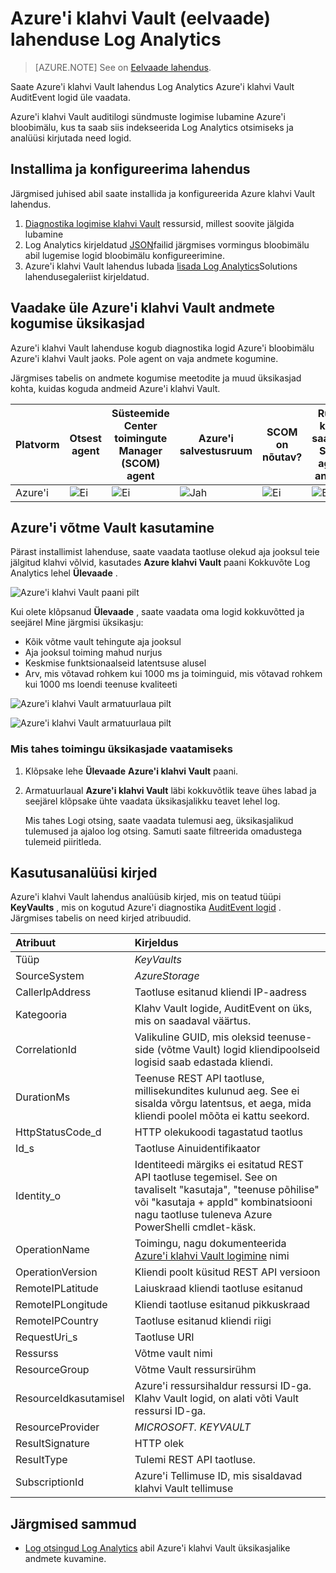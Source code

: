 <properties
    pageTitle="Azure'i klahvi Vault lahenduse Log Analytics | Microsoft Azure'i"
    description="Saate Azure'i klahvi Vault lahendus Log Analytics läbivaatamiseks Azure'i klahvi Vault logid."
    services="log-analytics"
    documentationCenter=""
    authors="richrundmsft"
    manager="jochan"
    editor=""/>

<tags
    ms.service="log-analytics"
    ms.workload="na"
    ms.tgt_pltfrm="na"
    ms.devlang="na"
    ms.topic="article"
    ms.date="07/12/2016"
    ms.author="richrund"/>

# <a name="azure-key-vault-preview-solution-in-log-analytics"></a>Azure'i klahvi Vault (eelvaade) lahenduse Log Analytics

>[AZURE.NOTE] See on [Eelvaade lahendus](log-analytics-add-solutions.md#log-analytics-preview-solutions-and-features).

Saate Azure'i klahvi Vault lahendus Log Analytics Azure'i klahvi Vault AuditEvent logid üle vaadata.

Azure'i klahvi Vault auditilogi sündmuste logimise lubamine Azure'i bloobimälu, kus ta saab siis indekseerida Log Analytics otsimiseks ja analüüsi kirjutada need logid.

## <a name="install-and-configure-the-solution"></a>Installima ja konfigureerima lahendus

Järgmised juhised abil saate installida ja konfigureerida Azure klahvi Vault lahendus.

1.  [Diagnostika logimise klahvi Vault](../key-vault/key-vault-logging.md) ressursid, millest soovite jälgida lubamine
2.  Log Analytics kirjeldatud [JSON](../log-analytics/log-analytics-azure-storage-json.md)failid järgmises vormingus bloobimälu abil lugemise logid bloobimälu konfigureerimine.
3.  Azure'i klahvi Vault lahendus lubada [lisada Log Analytics](log-analytics-add-solutions.md)Solutions lahendusegaleriist kirjeldatud.  

## <a name="review-azure-key-vault-data-collection-details"></a>Vaadake üle Azure'i klahvi Vault andmete kogumise üksikasjad

Azure'i klahvi Vault lahenduse kogub diagnostika logid Azure'i bloobimälu Azure'i klahvi Vault jaoks.
Pole agent on vaja andmete kogumine.

Järgmises tabelis on andmete kogumise meetodite ja muud üksikasjad kohta, kuidas koguda andmeid Azure'i klahvi Vault.

| Platvorm | Otsest agent | Süsteemide Center toimingute Manager (SCOM) agent | Azure'i salvestusruum | SCOM on nõutav? | Rühma kaudu saadetud SCOM agendi andmed | Saidikogumi sagedus |
|---|---|---|---|---|---|---|
|Azure'i|![Ei](./media/log-analytics-azure-keyvault/oms-bullet-red.png)|![Ei](./media/log-analytics-azure-keyvault/oms-bullet-red.png)|![Jah](./media/log-analytics-azure-keyvault/oms-bullet-green.png)|            ![Ei](./media/log-analytics-azure-keyvault/oms-bullet-red.png)|![Ei](./media/log-analytics-azure-keyvault/oms-bullet-red.png)| 10 minuti|

## <a name="use-azure-key-vault"></a>Azure'i võtme Vault kasutamine

Pärast installimist lahenduse, saate vaadata taotluse olekud aja jooksul teie jälgitud klahvi võlvid, kasutades **Azure klahvi Vault** paani Kokkuvõte Log Analytics lehel **Ülevaade** .

![Azure'i klahvi Vault paani pilt](./media/log-analytics-azure-keyvault/log-analytics-keyvault-tile.png)

Kui olete klõpsanud **Ülevaade** , saate vaadata oma logid kokkuvõtted ja seejärel Mine järgmisi üksikasju:

- Kõik võtme vault tehingute aja jooksul
- Aja jooksul toiming mahud nurjus
- Keskmise funktsionaalseid latentsuse alusel
- Arv, mis võtavad rohkem kui 1000 ms ja toiminguid, mis võtavad rohkem kui 1000 ms loendi teenuse kvaliteeti

![Azure'i klahvi Vault armatuurlaua pilt](./media/log-analytics-azure-keyvault/log-analytics-keyvault01.png)

![Azure'i klahvi Vault armatuurlaua pilt](./media/log-analytics-azure-keyvault/log-analytics-keyvault02.png)

### <a name="to-view-details-for-any-operation"></a>Mis tahes toimingu üksikasjade vaatamiseks

1. Klõpsake lehe **Ülevaade** **Azure'i klahvi Vault** paani.
2. Armatuurlaual **Azure'i klahvi Vault** läbi kokkuvõtlik teave ühes labad ja seejärel klõpsake ühte vaadata üksikasjalikku teavet lehel log.

    Mis tahes Logi otsing, saate vaadata tulemusi aeg, üksikasjalikud tulemused ja ajaloo log otsing. Samuti saate filtreerida omadustega tulemeid piiritleda.

## <a name="log-analytics-records"></a>Kasutusanalüüsi kirjed

Azure'i klahvi Vault lahendus analüüsib kirjed, mis on teatud tüüpi **KeyVaults** , mis on kogutud Azure'i diagnostika [AuditEvent logid](../key-vault/key-vault-logging.md) .  Järgmises tabelis on need kirjed atribuudid.  

| Atribuut | Kirjeldus |
|:--|:--|
| Tüüp | *KeyVaults* |
| SourceSystem | *AzureStorage* |
| CallerIpAddress | Taotluse esitanud kliendi IP-aadress |
| Kategooria      | Klahv Vault logide, AuditEvent on üks, mis on saadaval väärtus.|
| CorrelationId | Valikuline GUID, mis oleksid teenuse-side (võtme Vault) logid kliendipoolseid logisid saab edastada kliendi. |
| DurationMs | Teenuse REST API taotluse, millisekundites kulunud aeg. See ei sisalda võrgu latentsus, et aega, mida kliendi poolel mõõta ei kattu seekord. |
| HttpStatusCode_d | HTTP olekukoodi tagastatud taotlus |
| Id_s       | Taotluse Ainuidentifikaator |
| Identity_o | Identiteedi märgiks ei esitatud REST API taotluse tegemisel. See on tavaliselt "kasutaja", "teenuse põhilise" või "kasutaja + appId" kombinatsiooni nagu taotluse tuleneva Azure PowerShelli cmdlet-käsk. |
| OperationName      | Toimingu, nagu dokumenteerida [Azure'i klahvi Vault logimine](../key-vault/key-vault-logging.md) nimi|
| OperationVersion      | Kliendi poolt küsitud REST API versioon|
| RemoteIPLatitude | Laiuskraad kliendi taotluse esitanud |
| RemoteIPLongitude | Kliendi taotluse esitanud pikkuskraad |
| RemoteIPCountry | Taotluse esitanud kliendi riigi  |
| RequestUri_s | Taotluse URI |
| Ressurss   | Võtme vault nimi |
| ResourceGroup | Võtme Vault ressursirühm |
| ResourceIdkasutamisel | Azure'i ressursihaldur ressursi ID-ga. Klahv Vault logid, on alati võti Vault ressursi ID-ga. |
| ResourceProvider | *MICROSOFT. KEYVAULT* |
| ResultSignature  | HTTP olek|
| ResultType      | Tulemi REST API taotluse.|
| SubscriptionId | Azure'i Tellimuse ID, mis sisaldavad klahvi Vault tellimuse |


## <a name="next-steps"></a>Järgmised sammud

- [Log otsingud Log Analytics](log-analytics-log-searches.md) abil Azure'i klahvi Vault üksikasjalike andmete kuvamine.
